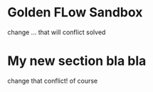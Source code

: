 # Golden FLow Sandbox
change ...
that will conflict solved 

# My new section bla bla 
change that conflict! of course
